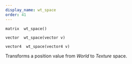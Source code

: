 ```yaml
---
display_name: wt_space
order: 41
---
```

`matrix  wt_space()`

`vector  wt_space(vector v)`

`vector4  wt_space(vector4 v)`

Transforms a position value from *World* to *Texture* space.
